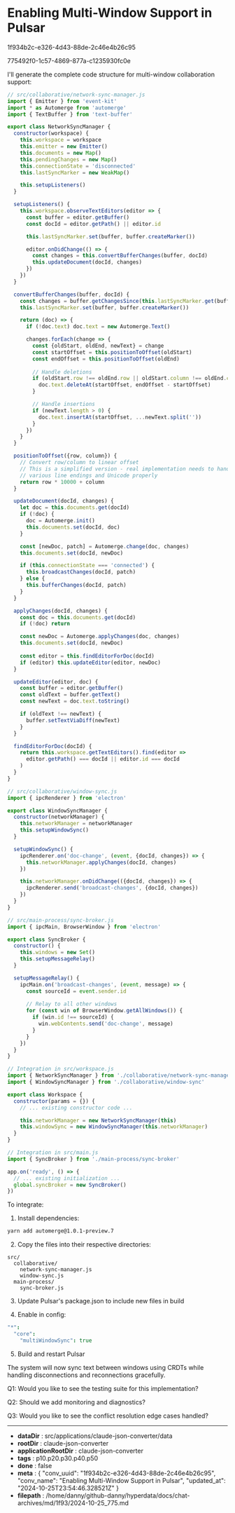 # Enabling Multi-Window Support in Pulsar

1f934b2c-e326-4d43-88de-2c46e4b26c95

775492f0-1c57-4869-877a-c1235930fc0e

 I'll generate the complete code structure for multi-window collaboration support:

```javascript
// src/collaborative/network-sync-manager.js
import { Emitter } from 'event-kit'
import * as Automerge from 'automerge'
import { TextBuffer } from 'text-buffer'

export class NetworkSyncManager {
  constructor(workspace) {
    this.workspace = workspace
    this.emitter = new Emitter()
    this.documents = new Map()
    this.pendingChanges = new Map()
    this.connectionState = 'disconnected'
    this.lastSyncMarker = new WeakMap()

    this.setupListeners()
  }

  setupListeners() {
    this.workspace.observeTextEditors(editor => {
      const buffer = editor.getBuffer()
      const docId = editor.getPath() || editor.id

      this.lastSyncMarker.set(buffer, buffer.createMarker())

      editor.onDidChange(() => {
        const changes = this.convertBufferChanges(buffer, docId)
        this.updateDocument(docId, changes)
      })
    })
  }

  convertBufferChanges(buffer, docId) {
    const changes = buffer.getChangesSince(this.lastSyncMarker.get(buffer))
    this.lastSyncMarker.set(buffer, buffer.createMarker())

    return (doc) => {
      if (!doc.text) doc.text = new Automerge.Text()

      changes.forEach(change => {
        const {oldStart, oldEnd, newText} = change
        const startOffset = this.positionToOffset(oldStart)
        const endOffset = this.positionToOffset(oldEnd)
        
        // Handle deletions
        if (oldStart.row !== oldEnd.row || oldStart.column !== oldEnd.column) {
          doc.text.deleteAt(startOffset, endOffset - startOffset)
        }

        // Handle insertions
        if (newText.length > 0) {
          doc.text.insertAt(startOffset, ...newText.split(''))
        }
      })
    }
  }

  positionToOffset({row, column}) {
    // Convert row/column to linear offset
    // This is a simplified version - real implementation needs to handle
    // various line endings and Unicode properly
    return row * 10000 + column
  }

  updateDocument(docId, changes) {
    let doc = this.documents.get(docId)
    if (!doc) {
      doc = Automerge.init()
      this.documents.set(docId, doc)
    }

    const [newDoc, patch] = Automerge.change(doc, changes)
    this.documents.set(docId, newDoc)

    if (this.connectionState === 'connected') {
      this.broadcastChanges(docId, patch)
    } else {
      this.bufferChanges(docId, patch)
    }
  }

  applyChanges(docId, changes) {
    const doc = this.documents.get(docId)
    if (!doc) return

    const newDoc = Automerge.applyChanges(doc, changes)
    this.documents.set(docId, newDoc)
    
    const editor = this.findEditorForDoc(docId)
    if (editor) this.updateEditor(editor, newDoc)
  }

  updateEditor(editor, doc) {
    const buffer = editor.getBuffer()
    const oldText = buffer.getText()
    const newText = doc.text.toString()

    if (oldText !== newText) {
      buffer.setTextViaDiff(newText)
    }
  }

  findEditorForDoc(docId) {
    return this.workspace.getTextEditors().find(editor => 
      editor.getPath() === docId || editor.id === docId
    )
  }
}

// src/collaborative/window-sync.js
import { ipcRenderer } from 'electron'

export class WindowSyncManager {
  constructor(networkManager) {
    this.networkManager = networkManager
    this.setupWindowSync()
  }

  setupWindowSync() {
    ipcRenderer.on('doc-change', (event, {docId, changes}) => {
      this.networkManager.applyChanges(docId, changes)
    })

    this.networkManager.onDidChange(({docId, changes}) => {
      ipcRenderer.send('broadcast-changes', {docId, changes})
    })
  }
}

// src/main-process/sync-broker.js
import { ipcMain, BrowserWindow } from 'electron'

export class SyncBroker {
  constructor() {
    this.windows = new Set()
    this.setupMessageRelay()
  }

  setupMessageRelay() {
    ipcMain.on('broadcast-changes', (event, message) => {
      const sourceId = event.sender.id
      
      // Relay to all other windows
      for (const win of BrowserWindow.getAllWindows()) {
        if (win.id !== sourceId) {
          win.webContents.send('doc-change', message)
        }
      }
    })
  }
}

// Integration in src/workspace.js
import { NetworkSyncManager } from './collaborative/network-sync-manager'
import { WindowSyncManager } from './collaborative/window-sync'

export class Workspace {
  constructor(params = {}) {
    // ... existing constructor code ...

    this.networkManager = new NetworkSyncManager(this)
    this.windowSync = new WindowSyncManager(this.networkManager)
  }
}

// Integration in src/main.js
import { SyncBroker } from './main-process/sync-broker'

app.on('ready', () => {
  // ... existing initialization ...
  global.syncBroker = new SyncBroker()
})
```

To integrate:

1. Install dependencies:
```bash
yarn add automerge@1.0.1-preview.7
```

2. Copy the files into their respective directories:
```
src/
  collaborative/
    network-sync-manager.js
    window-sync.js
  main-process/
    sync-broker.js
```

3. Update Pulsar's package.json to include new files in build

4. Enable in config:
```cson
"*":
  "core":
    "multiWindowSync": true
```

5. Build and restart Pulsar

The system will now sync text between windows using CRDTs while handling disconnections and reconnections gracefully.

Q1: Would you like to see the testing suite for this implementation?

Q2: Should we add monitoring and diagnostics?

Q3: Would you like to see the conflict resolution edge cases handled?

---

* **dataDir** : src/applications/claude-json-converter/data
* **rootDir** : claude-json-converter
* **applicationRootDir** : claude-json-converter
* **tags** : p10.p20.p30.p40.p50
* **done** : false
* **meta** : {
  "conv_uuid": "1f934b2c-e326-4d43-88de-2c46e4b26c95",
  "conv_name": "Enabling Multi-Window Support in Pulsar",
  "updated_at": "2024-10-25T23:54:46.328521Z"
}
* **filepath** : /home/danny/github-danny/hyperdata/docs/chat-archives/md/1f93/2024-10-25_775.md